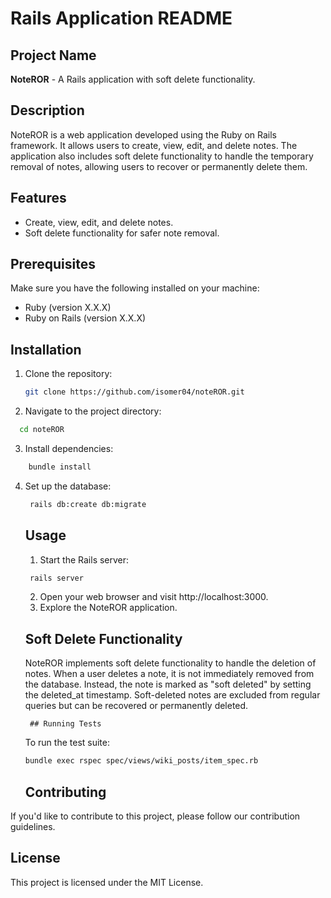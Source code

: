 # Rails Application README

## Project Name

**NoteROR** - A Rails application with soft delete functionality.

## Description

NoteROR is a web application developed using the Ruby on Rails framework. It allows users to create, view, edit, and delete notes. The application also includes soft delete functionality to handle the temporary removal of notes, allowing users to recover or permanently delete them.

## Features

- Create, view, edit, and delete notes.
- Soft delete functionality for safer note removal.

## Prerequisites

Make sure you have the following installed on your machine:

- Ruby (version X.X.X)
- Ruby on Rails (version X.X.X)

## Installation

1. Clone the repository:

   ```bash
   git clone https://github.com/isomer04/noteROR.git
   ```
2. Navigate to the project directory:

  ```bash
    cd noteROR
   ```
3. Install dependencies:

```bash
    bundle install
   ```
4. Set up the database:
   ```bash
    rails db:create db:migrate
   ```

   ## Usage

   1. Start the Rails server:


   ```bash
    rails server
   ```

    2. Open your web browser and visit http://localhost:3000.
    3. Explore the NoteROR application.
  
     ## Soft Delete Functionality

      NoteROR implements soft delete functionality to handle the deletion of notes. When a user deletes a note, it is not immediately removed from the database. Instead, the note is marked as "soft       deleted" by setting the deleted_at timestamp. Soft-deleted notes are excluded from regular queries but can be recovered or permanently deleted.

        ## Running Tests
     To run the test suite:

      ```bash
      bundle exec rspec spec/views/wiki_posts/item_spec.rb
   ```

      ## Contributing
  If you'd like to contribute to this project, please follow our contribution guidelines.

## License
This project is licensed under the MIT License.





